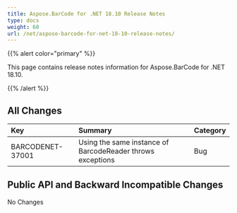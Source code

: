 ```yaml
---
title: Aspose.BarCode for .NET 18.10 Release Notes
type: docs
weight: 60
url: /net/aspose-barcode-for-net-18-10-release-notes/
---
```


{{% alert color="primary" %}} 

This page contains release notes information for Aspose.BarCode for .NET 18.10.

{{% /alert %}} 
## **All Changes**

|**Key**|**Summary**|**Category**|
| :- | :- | :- |
|BARCODENET-37001|Using the same instance of BarcodeReader throws exceptions|Bug|
## **Public API and Backward Incompatible Changes**
No Changes

